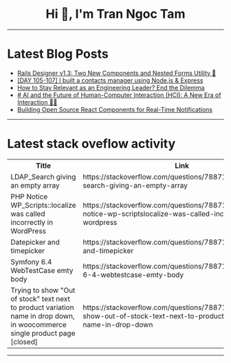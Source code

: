 <h1 align="center">Hi 👋, I'm Tran Ngoc Tam</h1>

---

# Latest Blog Posts 
<!-- BLOG-POST-LIST:START -->
- [Rails Designer v1.3: Two New Components and Nested Forms Utility 🤯](https://dev.to/railsdesigner/rails-designer-v13-two-new-components-and-nested-forms-utility-2d4f)
- [[DAY 105-107] I built a contacts manager using Node.js &amp; Express](https://dev.to/thomascansino/day-104-106-i-built-a-contacts-manager-using-nodejs-express-30m3)
- [How to Stay Relevant as an Engineering Leader? End the Dilemma](https://dev.to/grocto/how-to-stay-relevant-as-an-engineering-leader-end-the-dilemma-2185)
- [# AI and the Future of Human-Computer Interaction &lpar;HCI&rpar;: A New Era of Interaction 🧠🤖](https://dev.to/arjun28ach/-ai-and-the-future-of-human-computer-interaction-hci-a-new-era-of-interaction-154b)
- [Building Open Source React Components for Real-Time Notifications](https://dev.to/novu/building-open-source-react-components-for-real-time-notifications-1edb)
<!-- BLOG-POST-LIST:END -->

---

# Latest stack oveflow activity
<table>
  <tr><th>Title</th><th>Link</th></tr>
  <!-- STACKOVERFLOW:START --><tr><td>LDAP_Search giving an empty array</td><td>https://stackoverflow.com/questions/78871663/ldap-search-giving-an-empty-array</td></tr><tr><td>PHP Notice WP_Scripts::localize was called incorrectly in WordPress</td><td>https://stackoverflow.com/questions/78871579/php-notice-wp-scriptslocalize-was-called-incorrectly-in-wordpress</td></tr><tr><td>Datepicker and timepicker</td><td>https://stackoverflow.com/questions/78871460/datepicker-and-timepicker</td></tr><tr><td>Symfony 6.4 WebTestCase emty body</td><td>https://stackoverflow.com/questions/78871456/symfony-6-4-webtestcase-emty-body</td></tr><tr><td>Trying to show &quot;Out of stock&quot; text next to product variation name in drop down, in woocommerce single product page [closed]</td><td>https://stackoverflow.com/questions/78871234/trying-to-show-out-of-stock-text-next-to-product-variation-name-in-drop-down</td></tr><!-- STACKOVERFLOW:END -->
</table>

---



